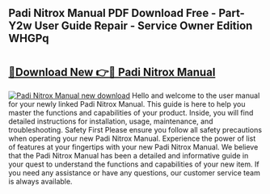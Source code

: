 ## Padi Nitrox Manual PDF Download Free - Part-Y2w User Guide Repair - Service Owner Edition WHGPq

# <h2><a href="http://cf12426.oget.top/?id=Padi+Nitrox+Manual">🔗Download New 👉🔴 Padi Nitrox Manual</a></h2>

[![Padi Nitrox Manual new download](https://i.imgur.com/5g1atiW.png)](http://cf12426.oget.top/?id=Padi+Nitrox+Manual)
Hello and welcome to the user manual for your newly linked Padi Nitrox Manual. This guide is here to help you master the functions and capabilities of your product. Inside, you will find detailed instructions for installation, usage, maintenance, and troubleshooting. Safety First Please ensure you follow all safety precautions when operating your new Padi Nitrox Manual. Experience the power of list of features at your fingertips with your new Padi Nitrox Manual. We believe that the Padi Nitrox Manual has been a detailed and informative guide in your quest to understand the functions and capabilities of your new item. If you need any assistance or have any questions, our customer service team is always available.
